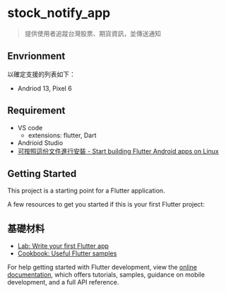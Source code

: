 # stock_notify_app
> 提供使用者追蹤台灣股票、期貨資訊，並傳送通知

## Envrionment 
以確定支援的列表如下：
* Andriod 13, Pixel 6 

## Requirement 
* VS code
  * extensions: flutter, Dart 
* Andrioid Studio 
* [可按照這份文件進行安裝 - Start building Flutter Android apps on Linux](https://docs.flutter.dev/get-started/install/linux/android)


## Getting Started

This project is a starting point for a Flutter application.

A few resources to get you started if this is your first Flutter project:

## 基礎材料
- [Lab: Write your first Flutter app](https://docs.flutter.dev/get-started/codelab)
- [Cookbook: Useful Flutter samples](https://docs.flutter.dev/cookbook)

For help getting started with Flutter development, view the
[online documentation](https://docs.flutter.dev/), which offers tutorials,
samples, guidance on mobile development, and a full API reference.
